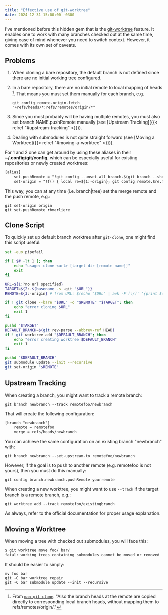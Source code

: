```yaml
---
title: "Effective use of git-worktree"
date: 2024-12-31 15:00:00 -0300
---
```


I've mentioned before this hidden gem that is the [git-worktree] feature. It enables one
to work with many branches checked out at the same time, giving ease of mind whenever
you need to switch context. However, it comes with its own set of caveats.

## Problems

1. When cloning a bare repository, the default branch is not defined since there are no
	 initial working tree configured.

1. In a bare repository, there are no initial remote to local mapping of heads [^1].
	 That means you must set them manually for each branch, e.g.

	```shell
	git config remote.origin.fetch "+refs/heads/*:refs/remotes/origin/*"
	```

1. Since you most probably will be having multiple remotes, you must also set
	 branch.NAME.pushRemote manually (see [Upstream Tracking]({{< relref "#upstream-tracking" >}})).

1. Dealing with submodules is not quite straight forward (see [Moving a Worktree]({{< relref "#moving-a-worktree" >}})).

For 1 and 2 one can get around by using these aliases in their **~/.config/git/config**,
which can be especially useful for existing repositories or newly created worktrees:

```txt
[alias]
    set-pushRemote = "!git config --unset-all branch.$(git branch --show-current).pushRemote 2>/dev/null; git config branch.$(git branch --show-current).pushRemote $1"
    set-origin = "!f() { local re=${1:-origin}; git config remote.$re.fetch \"+refs/heads/*:refs/remotes/$re/*\"; git fetch $re; git branch -u $re/$(git rev-parse --abbrev-ref HEAD); }; f"
```

This way, you can at any time (i.e. branch|tree) set the merge remote and the push
remote, e.g.:

```shell
git set-origin origin
git set-pushRemote rbmarliere
```

## Clone Script

To quickly set up default branch worktree after `git-clone`, one might find this script
useful:

```bash
set -euo pipefail

if [ $# -lt 1 ]; then
	echo "usage: clone <url> [target dir [remote name]]"
	exit
fi

URL=${1:?no url specified}
TARGET=${2:-$(basename -s .git "$URL")}
REMOTE=${3:-origin} # from URL: $(echo "$URL" | awk -F'[:/]' '{print $(NF-1)}')

if ! git clone --bare "$URL" -o "$REMOTE" "$TARGET"; then
	echo "error cloning $URL"
	exit 1
fi

pushd "$TARGET"
DEFAULT_BRANCH=$(git rev-parse --abbrev-ref HEAD)
if ! git worktree add "$DEFAULT_BRANCH"; then
	echo "error creating worktree $DEFAULT_BRANCH"
	exit 1
fi

pushd "$DEFAULT_BRANCH"
git submodule update --init --recursive
git set-origin "$REMOTE"

```

## Upstream Tracking

When creating a branch, you might want to track a remote branch:
```shell
git branch newbranch --track remotefoo/newbranch
```
That will create the following configuration:

```txt
[branch "newbranch"]
    remote = remotefoo
    merge = refs/heads/newbranch
```

You can achieve the same configuration on an existing branch "newbranch" with:

```shell
git branch newbranch --set-upstream-to remotefoo/newbranch
```

However, if the goal is to push to another remote (e.g. remotefoo is not yours), then you
must do this manually:

```shell
git config branch.newbranch.pushRemote yourremote
```

When creating a new worktree, you might want to use `--track` if the target branch is a
remote branch, e.g.:

```shell
git worktree add --track remotefoo/existingbranch
```

As always, refer to the official documentation for proper usage explanation.

## Moving a Worktree

When moving a tree with checked out submodules, you will face this:

```txt
$ git worktree move foo/ bar/
fatal: working trees containing submodules cannot be moved or removed
```

It should be easier to simply:

```shell
mv foo bar
git -C bar worktree repair
git -C bar submodule update --init --recursive
```

[git-worktree]: https://git-scm.com/docs/git-worktree

[^1]: From [`man git-clone`](https://git-scm.com/docs/git-clone#Documentation/git-clone.txt-code--barecode): "Also the branch heads at the remote are copied directly to corresponding local branch heads, without mapping them to refs/remotes/origin/."
